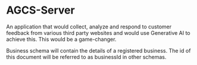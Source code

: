# AGCS-Server
An application that would collect, analyze and respond to customer feedback from various third party websites and would use Generative AI to achieve this. This would be a game-changer.


<!-- Schemas -->

Business schema will contain the details of a registered business. The id of this document will be referred to as businessId in other schemas.
